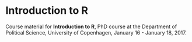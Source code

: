 # Introduction to R

Course material for **Introduction to R**, PhD course at the Department of Political Science, University of Copenhagen, January 16 - January 18, 2017. 
